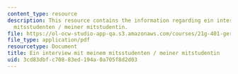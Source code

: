 ```yaml
---
content_type: resource
description: This resource contains the information regarding ein interview mit meinem
  mitsstudenten / meiner mitstudentin.
file: https://ol-ocw-studio-app-qa.s3.amazonaws.com/courses/21g-401-german-i-fall-2008/3cd83dbfc70883ed194a0a705f8d2d03_MIT21G_401F08_inter_zur_f.pdf
file_type: application/pdf
resourcetype: Document
title: Ein interview mit meinem mitsstudenten / meiner mitstudentin
uid: 3cd83dbf-c708-83ed-194a-0a705f8d2d03
---
```

